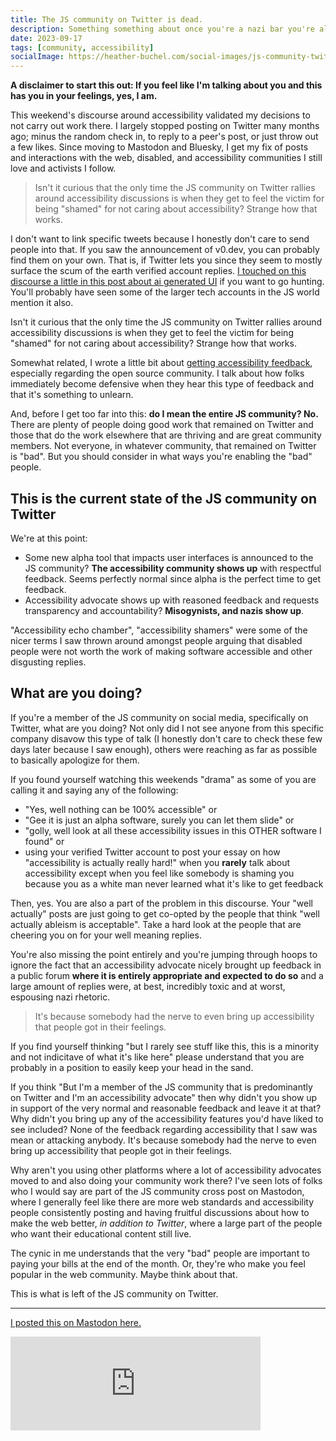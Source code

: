 ```yaml
---
title: The JS community on Twitter is dead.
description: Something something about once you're a nazi bar you're always a nazi bar.
date: 2023-09-17
tags: [community, accessibility]
socialImage: https://heather-buchel.com/social-images/js-community-twitter.png
---
```


**A disclaimer to start this out: If you feel like I'm talking about you and this has you in your feelings, yes, I am.**


This weekend's discourse around accessibility validated my decisions to not carry out work there. I largely stopped posting on Twitter many months ago; minus the random check in, to reply to a peer's post, or just throw out a few likes. Since moving to Mastodon and Bluesky, I get my fix of posts and interactions with the web, disabled, and accessibility communities I still love and activists I follow.

<blockquote class="bq bq--right">Isn't it curious that the only time the JS community on Twitter rallies around accessibility discussions is when they get to feel the victim for being "shamed" for not caring about accessibility? Strange how that works.</blockquote>

I don't want to link specific tweets because I honestly don't care to send people into that. If you saw the announcement of v0.dev, you can probably find them on your own. That is, if Twitter lets you since they seem to mostly surface the scum of the earth verified account replies. <a href="https://heather-buchel.com/blog/2023/09/ai-generated-ui-is-not-innovative/#we-ve-been-here-before">I touched on this discourse a little in this post about ai generated UI</a> if you want to go hunting. You'll probably have seen some of the larger tech accounts in the JS world mention it also.

Isn't it curious that the only time the JS community on Twitter rallies around accessibility discussions is when they get to feel the victim for being "shamed" for not caring about accessibility? Strange how that works.

<aside class="aside">
<p>Somewhat related, I wrote a little bit about <a href="https://heather-buchel.com/blog/2023/07/crowd-sourcing-accessibility/">getting accessibility feedback</a>, especially regarding the open source community. I talk about how folks immediately become defensive when they hear this type of feedback and that it's something to unlearn.</p>
<p>
And, before I get too far into this: <strong>do I mean the entire JS community? No.</strong> There are plenty of people doing good work that remained on Twitter and those that do the work elsewhere that are thriving and are great community members. Not everyone, in whatever community, that remained on Twitter is "bad". But you should consider in what ways you're enabling the "bad" people.</p></aside>


## This is the current state of the JS community on Twitter

We're at this point:

- Some new alpha tool that impacts user interfaces is announced to the JS community? **The accessibility community shows up** with respectful feedback. Seems perfectly normal since alpha is the perfect time to get feedback.
- Accessibility advocate shows up with reasoned feedback and requests transparency and accountability? **Misogynists, and nazis show up**.

"Accessibility echo chamber", "accessibility shamers" were some of the nicer terms I saw thrown around amongst people arguing that disabled people were not worth the work of making software accessible and other disgusting replies.

## What are you doing?

If you're a member of the JS community on social media, specifically on Twitter, what are you doing? Not only did I not see anyone from this specific company disavow this type of talk (I honestly don't care to check these few days later because I saw enough), others were reaching as far as possible to basically apologize for them.

If you found yourself watching this weekends "drama" as some of you are calling it and saying any of the following: 
- "Yes, well nothing can be 100% accessible" or 
- "Gee it is just an alpha software, surely you can let them slide" or 
- "golly, well look at all these accessibility issues in this OTHER software I found" or 
- using your verified Twitter account to post your essay on how "accessibility is actually really hard!" when you **rarely** talk about accessibility except when you feel like somebody is shaming you because you as a white man never learned what it's like to get feedback 

Then, yes. You are also a part of the problem in this discourse. Your "well actually" posts are just going to get co-opted by the people that think "well actually ableism is acceptable". Take a hard look at the people that are cheering you on for your well meaning replies.

You're also missing the point entirely and you're jumping through hoops to ignore the fact that an accessibility advocate nicely brought up feedback in a public forum **where it is entirely appropriate and expected to do so** and a large amount of replies were, at best, incredibly toxic and at worst, espousing nazi rhetoric.

<blockquote class="bq bq--right"> It's because somebody had the nerve to even bring up accessibility that people got in their feelings.</blockquote>

If you find yourself thinking "but I rarely see stuff like this, this is a minority and not indicitave of what it's like here" please understand that you are probably in a position to easily keep your head in the sand.

If you think "But I'm a member of the JS community that is predominantly on Twitter and I'm an accessibility advocate" then why didn't you show up in support of the very normal and reasonable feedback and leave it at that? Why didn't you bring up any of the accessibility features you'd have liked to see included? None of the feedback regarding accessibility that I saw was mean or attacking anybody. It's because somebody had the nerve to even bring up accessibility that people got in their feelings.

Why aren't you using other platforms where a lot of accessibility advocates moved to and also doing your community work there? I've seen lots of folks who I would say are part of the JS community cross post on Mastodon, where I generally feel like there are more web standards and accessibility people consistently posting and having fruitful discussions about how to make the web better, *in addition to Twitter*, where a large part of the people who want their educational content still live. 

The cynic in me understands that the very "bad" people are important to paying your bills at the end of the month. Or, they're who make you feel popular in the web community. Maybe think about that.

This is what is left of the JS community on Twitter.

--- 

<a href="https://hachyderm.io/@hbuchel/111081583133963318">I posted this on Mastodon here.</a>

<iframe src="https://hachyderm.io/@hbuchel/111081583133963318/embed" class="mastodon-embed" style="max-width: 100%; border: 0" width="400" allowfullscreen="allowfullscreen"></iframe><script src="https://hachyderm.io/embed.js" async="async"></script>